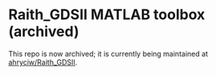 Raith_GDSII MATLAB toolbox (archived)
==========================

This repo is now archived; it is currently being maintained at [ahryciw/Raith_GDSII](https://github.com/ahryciw/Raith_GDSII). 
